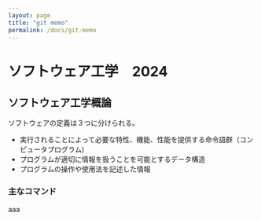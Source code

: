 ```yaml
---
layout: page
title: "git memo"
permalink: /docs/git-memo
---
```


# ソフトウェア工学　2024

## ソフトウェア工学概論
ソフトウェアの定義は３つに分けられる。 
 - 実行されることによって必要な特性、機能、性能を提供する命令語群（コンピュータプログラム)  
 - プログラムが適切に情報を扱うことを可能とするデータ構造  
 - プログラムの操作や使用法を記述した情報 

### 主なコマンド

aaa